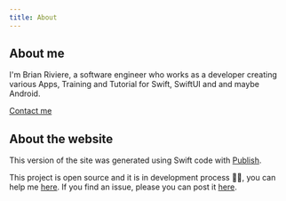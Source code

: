 ```yaml
---
title: About
---
```


## About me

I'm Brian Riviere, a software engineer who works as a developer creating various Apps, Training and Tutorial for Swift, SwiftUI and and maybe Android.

[Contact me](/contact)

## About the website

This version of the site was generated using Swift code with [Publish](https://github.com/JohnSundell/Publish).

This project is open source and it is in development process 👨‍💻, you can help me [here](https://github.com/briviere/riverboatmedia-web). If you find an issue, please you can post it [here](https://github.com/briviere/riverboatmedia-web/issues/new).
